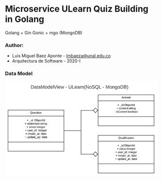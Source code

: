 # Microservice ULearn Quiz Building in Golang

Golang + Gin Gonic + mgo (MongoDB)

### Author:

* Luis Miguel Baez Aponte - lmbaeza@unal.edu.co
* Arquitectura de Software - 2020-I

### Data Model

![Data Model View](DataModelView-Quices.png)
